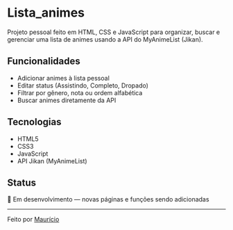 # Lista_animes
Projeto pessoal feito em HTML, CSS e JavaScript para organizar, buscar e gerenciar uma lista de animes usando a API do MyAnimeList (Jikan).

## Funcionalidades

- Adicionar animes à lista pessoal
- Editar status (Assistindo, Completo, Dropado)
- Filtrar por gênero, nota ou ordem alfabética
- Buscar animes diretamente da API

## Tecnologias

- HTML5
- CSS3
- JavaScript
- API Jikan (MyAnimeList)

## Status

🚧 Em desenvolvimento — novas páginas e funções sendo adicionadas

---

Feito por [Maurício](https://github.com/MauricioOliveiraAmorim)
